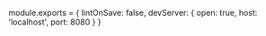 <!-- 添加项 -->
module.exports = {
  lintOnSave: false,
  devServer: {
    open: true,
    host: 'localhost',
    port: 8080
  }
}
